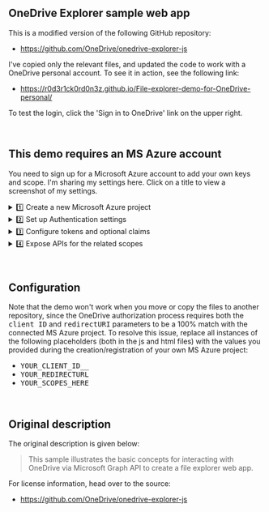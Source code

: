 ## OneDrive Explorer sample web app

This is a modified version of the following GitHub repository:
* https://github.com/OneDrive/onedrive-explorer-js

I've copied only the relevant files, and updated the code to work with a OneDrive personal account. To see it in action, see the following link:
* https://r0d3r1ck0rd0n3z.github.io/File-explorer-demo-for-OneDrive-personal/

To test the login, click the 'Sign in to OneDrive' link on the upper right.

&nbsp;
## This demo requires an MS Azure account

You need to sign up for a Microsoft Azure account to add your own keys and scope. I'm sharing my settings here. Click on a title to view a screenshot of my settings.


<details><summary>1️⃣ Create a new Microsoft Azure project</summary>
  <p></p>

* ![Create project](images/1_Create-project.png)
 
</details>


<details><summary>2️⃣ Set up Authentication settings</summary>
  <p></p>

* ![Authentication settings](images/2_Authentication-settings.png)
 
</details>


<details><summary>3️⃣ Configure tokens and optional claims</summary>
  <p></p>

* ![Token configuration](images/3_Token-configuration.png)
 
</details>


<details><summary>4️⃣ Expose APIs for the related scopes</summary>
  <p></p>

* ![Expose an API](images/4_Expose-an-API.png)
 
</details>

&nbsp;
## Configuration

Note that the demo won't work when you move or copy the files to another repository, since the OneDrive authorization process requires both the <tt>client ID</tt> and <tt>redirectURI</tt> parameters to be a 100% match with the connected MS Azure project. To resolve this issue, replace all instances of the following placeholders (both in the js and html files) with the values you provided during the creation/registration of your own MS Azure project:

* <tt>YOUR_CLIENT_ID__</tt>
* <tt>YOUR_REDIRECTURL</tt>
* <tt>YOUR_SCOPES_HERE</tt>
        
        
&nbsp;
## Original description

The original description is given below:

> This sample illustrates the basic concepts for interacting with OneDrive via Microsoft Graph API to create a file explorer web app.


For license information, head over to the source:
* https://github.com/OneDrive/onedrive-explorer-js
